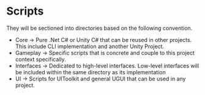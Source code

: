 # Scripts

They will be sectioned into directories based on the following convention.

- Core -> Pure .Net C# or Unity C# that can be reused in other projects. This include CLI implementation and another Unity Project.
- Gameplay -> Specific scripts that is concrete and couple to this project context specifically.
- Interfaces -> Dedicated to high-level interfaces. Low-level interfaces will be included within the same directory as its implementation
- UI -> Scripts for UIToolkit and general UGUI that can be used in any project.

